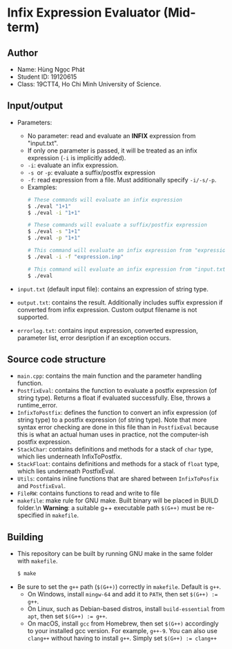#  Infix Expression Evaluator (Mid-term)

<!-- NOTE: For an offline-friendly (non-github) appearance, please use README.pdf instead -->

## Author
* Name: Hùng Ngọc Phát
* Student ID: 19120615
* Class: 19CTT4, Ho Chi Minh University of Science.

## Input/output
* Parameters:
    * No parameter: read and evaluate an **INFIX** expression from "input.txt".
    * If only one parameter is passed, it will be treated as an infix expression (``-i`` is implicitly added).
    * ``-i``: evaluate an infix expression. 
    * ``-s ``or ``-p``: evaluate a suffix/postfix expression
    * ``-f``: read expression from a file. Must additionally specify ``-i/-s/-p``.
    * Examples:
        ```bash
        # These commands will evaluate an infix expression
        $ ./eval "1+1"
        $ ./eval -i "1+1"
        
        # These commands will evaluate a suffix/postfix expression
        $ ./eval -s "1+1"
        $ ./eval -p "1+1"
        
        # This command will evaluate an infix expression from "expression.inp"
        $ ./eval -i -f "expression.inp"
        
        # This command will evaluate an infix expression from "input.txt" (default input file)
        $ ./eval
        ```

*  ``input.txt`` (default input file): contains an expression of string type.
* ``output.txt``: contains the result. Additionally includes suffix expression if converted from infix expression. Custom output filename is not supported.
* ``errorlog.txt``: contains input expression, converted expression, parameter list, error desription if an exception occurs.

## Source code structure
* ``main.cpp``: contains the main function and the parameter handling function.
* ``PostfixEval``: contains the function to evaluate a postfix expression (of string type). Returns a float if evaluated successfully. Else, throws a runtime_error.
* ``InfixToPostfix``: defines the function to convert an infix expression (of string type) to a postfix expression (of string type). Note that more syntax error checking are done in this file than in ``PostfixEval`` because this is what an actual human uses in practice, not the computer-ish postfix expression.
* ``StackChar``: contains definitions and methods for a stack of ``char`` type, which lies underneath InfixToPostfix.
* ``StackFloat``: contains definitions and methods for a stack of ``float`` type, which lies underneath PostfixEval.
* ``Utils``: contains inline functions that are shared between ``InfixToPosfix`` and ``PostfixEval``.
* ``FileRW``: contains functions to read and write to file
* ``makefile``: make rule for GNU make. Built binary will be placed in BUILD folder.\n **Warning**: a suitable g++ executable path ``$(G++)`` must be re-specified in ``makefile``.

## Building
* This repository can be built by running GNU make in the same folder with ```makefile```.
    ```bash
    $ make
    ```
* Be sure to set the ``g++`` path (``$(G++)``) correctly in ``makefile``. Default is ``g++``.
    * On Windows, install ``mingw-64`` and add it to ``PATH``, then set ``$(G++) := g++``.
    * On Linux, such as Debian-based distros, install ``build-essential`` from ``apt``, then set ``$(G++) := g++``.
    * On macOS, install ``gcc`` from Homebrew, then set ``$(G++)`` accordingly to your installed gcc version. For example, ``g++-9``. You can also use ``clang++`` without having to install ``g++``. Simply set ``$(G++) := clang++``
